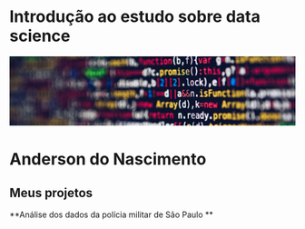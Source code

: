 # Introdução ao estudo sobre data science
<p align="center">
<img src="banner.jpg">
</p>

# Anderson do Nascimento

## Meus projetos

**Análise dos dados da polícia militar de São Paulo **


